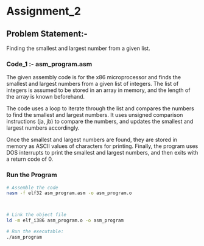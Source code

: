 
# Assignment_2

## Problem Statement:-

Finding the smallest and largest number from a given list.


### Code_1 :- asm_program.asm

The given assembly code is for the x86 microprocessor and finds the smallest and largest numbers from a given list of integers. 
The list of integers is assumed to be stored in an array in memory, and the length of the array is known beforehand.

The code uses a loop to iterate through the list and compares the numbers to find the smallest and largest numbers.
It uses unsigned comparison instructions (ja, jb) to compare the numbers, and updates the smallest and largest numbers accordingly.

Once the smallest and largest numbers are found, they are stored in memory as ASCII values of characters for printing. 
Finally, the program uses DOS interrupts to print the smallest and largest numbers, and then exits with a return code of 0.


### Run the Program


```bash
# Assemble the code
nasm -f elf32 asm_program.asm -o asm_program.o



# Link the object file
ld -m elf_i386 asm_program.o -o asm_program

# Run the executable:
./asm_program




